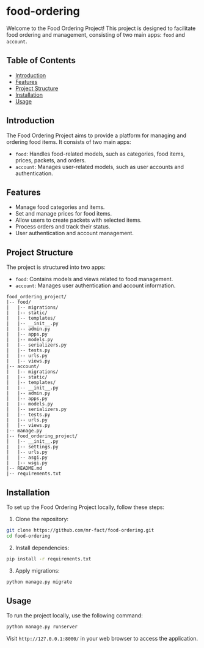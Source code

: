 # food-ordering

Welcome to the Food Ordering Project! This project is designed to facilitate food ordering and management, consisting of two main apps: `food` and `account`.

## Table of Contents

- [Introduction](#introduction)
- [Features](#features)
- [Project Structure](#project-structure)
- [Installation](#installation)
- [Usage](#usage)

## Introduction

The Food Ordering Project aims to provide a platform for managing and ordering food items. It consists of two main apps:

- `food`: Handles food-related models, such as categories, food items, prices, packets, and orders.
- `account`: Manages user-related models, such as user accounts and authentication.

## Features

- Manage food categories and items.
- Set and manage prices for food items.
- Allow users to create packets with selected items.
- Process orders and track their status.
- User authentication and account management.

## Project Structure

The project is structured into two apps:

- `food`: Contains models and views related to food management.
- `account`: Manages user authentication and account information.
```
food_ordering_project/
|-- food/
|   |-- migrations/
|   |-- static/
|   |-- templates/
|   |-- __init__.py
|   |-- admin.py
|   |-- apps.py
|   |-- models.py
|   |-- serializers.py
|   |-- tests.py
|   |-- urls.py
|   |-- views.py
|-- account/
|   |-- migrations/
|   |-- static/
|   |-- templates/
|   |-- __init__.py
|   |-- admin.py
|   |-- apps.py
|   |-- models.py
|   |-- serializers.py
|   |-- tests.py
|   |-- urls.py
|   |-- views.py
|-- manage.py
|-- food_ordering_project/
|   |-- __init__.py
|   |-- settings.py
|   |-- urls.py
|   |-- asgi.py
|   |-- wsgi.py
|-- README.md
|-- requirements.txt
```

## Installation

To set up the Food Ordering Project locally, follow these steps:

1. Clone the repository:

```bash
git clone https://github.com/mr-fact/food-ordering.git
cd food-ordering
```

2. Install dependencies:

```bash
pip install -r requirements.txt
```

3. Apply migrations:

```bash
python manage.py migrate
```

## Usage

To run the project locally, use the following command:

```bash
python manage.py runserver
```

Visit `http://127.0.0.1:8000/` in your web browser to access the application.
